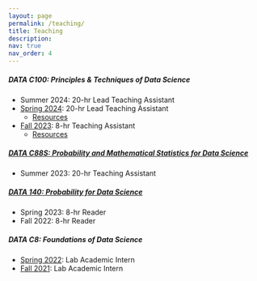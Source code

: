 ```yaml
---
layout: page
permalink: /teaching/
title: Teaching
description: 
nav: true
nav_order: 4
---
```


##### DATA C100: Principles & Techniques of Data Science
- Summer 2024: 20-hr Lead Teaching Assistant
- [Spring 2024](https://ds100.org/sp24/): 20-hr Lead Teaching Assistant
    - [Resources](https://drive.google.com/drive/folders/1qZPokiow5qt9c7pWI_FKY8rIHVfh_jOE?usp=sharing)
- [Fall 2023](https://ds100.org/fa23/): 8-hr Teaching Assistant
    - [Resources](https://drive.google.com/drive/folders/1B6KC8f106Gwi0S5DdUlwtb3wzxqB-dDs?usp=drive_link)

##### [DATA C88S: Probability and Mathematical Statistics for Data Science](http://stat88.org/)
- Summer 2023: 20-hr Teaching Assistant

##### [DATA 140: Probability for Data Science](http://prob140.org/)
- Spring 2023: 8-hr Reader
- Fall 2022: 8-hr Reader

##### DATA C8: Foundations of Data Science
- [Spring 2022](http://www.data8.org/sp22/): Lab Academic Intern
- [Fall 2021](http://www.data8.org/fa21/): Lab Academic Intern

<!-- <br>
<br>

#### Resources/Notes/Cheatsheets
<br>

##### COMPSCI 70: Discrete Mathematics and Probability Theory
- [Midterm Cheatsheet](https://drive.google.com/file/d/1shgey92ZXkBadddyvAVF2BtgISZXW3mS/view?usp=drive_link)
- [Final Cheatsheet](https://drive.google.com/file/d/1R-xTpL1NenZ3OQTjb6k2X07nF40QEiqm/view?usp=drive_link)
    - Notes taken from the notes on the [CS70 website](https://www.sp22.eecs70.org/) -->




